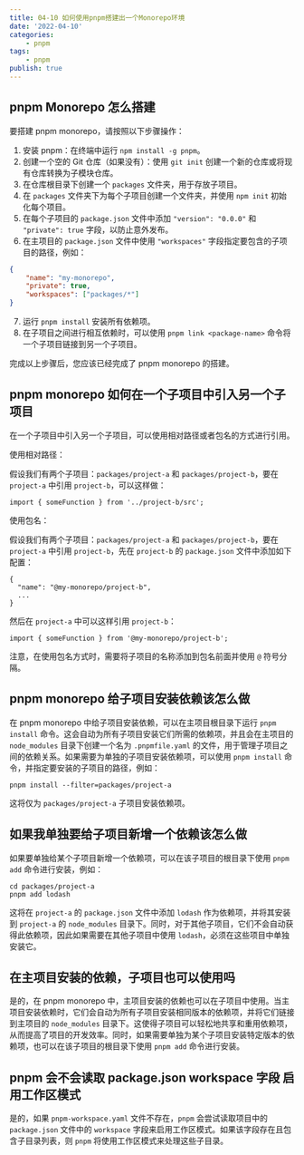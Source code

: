 ```yaml
---
title: 04-10 如何使用pnpm搭建出一个Monorepo环境
date: '2022-04-10'
categories:
    - pnpm
tags:
    - pnpm
publish: true
---
```


## pnpm Monorepo 怎么搭建

要搭建 pnpm monorepo，请按照以下步骤操作：

1. 安装 pnpm：在终端中运行 `npm install -g pnpm`。
2. 创建一个空的 Git 仓库（如果没有）：使用 `git init` 创建一个新的仓库或将现有仓库转换为子模块仓库。
3. 在仓库根目录下创建一个 `packages` 文件夹，用于存放子项目。
4. 在 `packages` 文件夹下为每个子项目创建一个文件夹，并使用 `npm init` 初始化每个项目。
5. 在每个子项目的 `package.json` 文件中添加 `"version": "0.0.0"` 和 `"private": true` 字段，以防止意外发布。
6. 在主项目的 `package.json` 文件中使用 `"workspaces"` 字段指定要包含的子项目的路径，例如：

```json
{
    "name": "my-monorepo",
    "private": true,
    "workspaces": ["packages/*"]
}
```

7. 运行 `pnpm install` 安装所有依赖项。
8. 在子项目之间进行相互依赖时，可以使用 `pnpm link <package-name>` 命令将一个子项目链接到另一个子项目。

完成以上步骤后，您应该已经完成了 pnpm monorepo 的搭建。

## pnpm monorepo 如何在一个子项目中引入另一个子项目

在一个子项目中引入另一个子项目，可以使用相对路径或者包名的方式进行引用。

使用相对路径：

假设我们有两个子项目：`packages/project-a` 和 `packages/project-b`，要在 `project-a` 中引用 `project-b`，可以这样做：

```
import { someFunction } from '../project-b/src';
```

使用包名：

假设我们有两个子项目：`packages/project-a` 和 `packages/project-b`，要在 `project-a` 中引用 `project-b`，先在 `project-b` 的 `package.json` 文件中添加如下配置：

```
{
  "name": "@my-monorepo/project-b",
  ...
}
```

然后在 `project-a` 中可以这样引用 `project-b`：

```
import { someFunction } from '@my-monorepo/project-b';
```

注意，在使用包名方式时，需要将子项目的名称添加到包名前面并使用 `@` 符号分隔。

## pnpm monorepo 给子项目安装依赖该怎么做

在 pnpm monorepo 中给子项目安装依赖，可以在主项目根目录下运行 `pnpm install` 命令。这会自动为所有子项目安装它们所需的依赖项，并且会在主项目的 `node_modules` 目录下创建一个名为 `.pnpmfile.yaml` 的文件，用于管理子项目之间的依赖关系。如果需要为单独的子项目安装依赖项，可以使用 `pnpm install` 命令，并指定要安装的子项目的路径，例如：

```
pnpm install --filter=packages/project-a
```

这将仅为 `packages/project-a` 子项目安装依赖项。

## 如果我单独要给子项目新增一个依赖该怎么做

如果要单独给某个子项目新增一个依赖项，可以在该子项目的根目录下使用 `pnpm add` 命令进行安装，例如：

```
cd packages/project-a
pnpm add lodash
```

这将在 `project-a` 的 `package.json` 文件中添加 `lodash` 作为依赖项，并将其安装到 `project-a` 的 `node_modules` 目录下。同时，对于其他子项目，它们不会自动获得此依赖项，因此如果需要在其他子项目中使用 `lodash`，必须在这些项目中单独安装它。

## 在主项目安装的依赖，子项目也可以使用吗

是的，在 pnpm monorepo 中，主项目安装的依赖也可以在子项目中使用。当主项目安装依赖时，它们会自动为所有子项目安装相同版本的依赖项，并将它们链接到主项目的 `node_modules` 目录下。这使得子项目可以轻松地共享和重用依赖项，从而提高了项目的开发效率。同时，如果需要单独为某个子项目安装特定版本的依赖项，也可以在该子项目的根目录下使用 `pnpm add` 命令进行安装。

## pnpm 会不会读取 package.json workspace 字段 启用工作区模式

是的，如果 `pnpm-workspace.yaml` 文件不存在，`pnpm` 会尝试读取项目中的 `package.json` 文件中的 `workspace` 字段来启用工作区模式。如果该字段存在且包含子目录列表，则 `pnpm` 将使用工作区模式来处理这些子目录。

